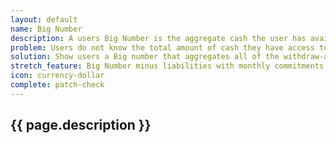 ```yaml
---
layout: default
name: Big Number
description: A users Big Number is the aggregate cash the user has available. How much in cash resources can they utilize right now. This number is prominently shown to users on the homepage. It is updated as new data is downloaded and analyzed on the client.
problem: Users do not know the total amount of cash they have access to at any given point in time. 
solution: Show users a Big number that aggregates all of the withdraw-able cash available to them from all of their accounts.
stretch_feature: Big Number minus liabilities with monthly commitments aggregated into a Little Number.
icon: currency-dollar
complete: patch-check
---
```


## {{ page.description }}